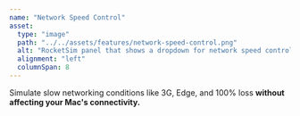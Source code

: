 ```yaml
---
name: "Network Speed Control"
asset:
  type: "image"
  path: "../../assets/features/network-speed-control.png"
  alt: "RocketSim panel that shows a dropdown for network speed control. A popup is shown that gives more information about the network speed control feature."
  alignment: "left"
  columnSpan: 8
---
```


Simulate slow networking conditions like 3G, Edge, and 100% loss **without affecting your Mac's connectivity.**
